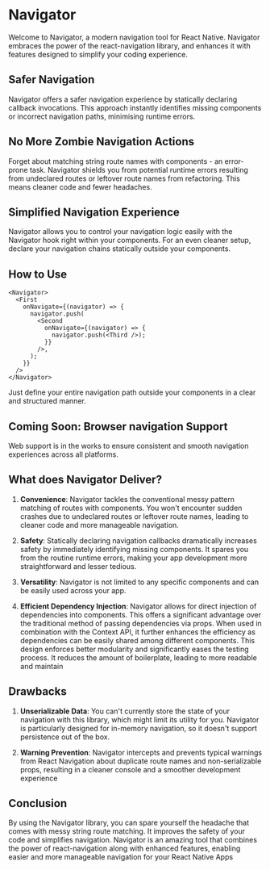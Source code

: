 # Navigator

Welcome to Navigator, a modern navigation tool for React Native. Navigator embraces the power of the react-navigation library, and enhances it with features designed to simplify your coding experience.

## Safer Navigation

Navigator offers a safer navigation experience by statically declaring callback invocations. This approach instantly identifies missing components or incorrect navigation paths, minimising runtime errors.

## No More Zombie Navigation Actions

Forget about matching string route names with components - an error-prone task. Navigator shields you from potential runtime errors resulting from undeclared routes or leftover route names from refactoring. This means cleaner code and fewer headaches.

## Simplified Navigation Experience

Navigator allows you to control your navigation logic easily with the Navigator hook right within your components. For an even cleaner setup, declare your navigation chains statically outside your components.

## How to Use

```tsx
<Navigator>
  <First
    onNavigate={(navigator) => {
      navigator.push(
        <Second
          onNavigate={(navigator) => {
            navigator.push(<Third />);
          }}
        />,
      );
    }}
  />
</Navigator>
```

Just define your entire navigation path outside your components in a clear and structured manner.

## Coming Soon: Browser navigation Support

Web support is in the works to ensure consistent and smooth navigation experiences across all platforms.

## What does Navigator Deliver?

1. **Convenience**: Navigator tackles the conventional messy pattern matching of routes with components. You won't encounter sudden crashes due to undeclared routes or leftover route names, leading to cleaner code and more manageable navigation.

2. **Safety**: Statically declaring navigation callbacks dramatically increases safety by immediately identifying missing components. It spares you from the routine runtime errors, making your app development more straightforward and lesser tedious.

3. **Versatility**: Navigator is not limited to any specific components and can be easily used across your app.

4. **Efficient Dependency Injection**: Navigator allows for direct injection of dependencies into components. This offers a significant advantage over the traditional method of passing dependencies via props. When used in combination with the Context API, it further enhances the efficiency as dependencies can be easily shared among different components. This design enforces better modularity and significantly eases the testing process. It reduces the amount of boilerplate, leading to more readable and maintain

## Drawbacks

1. **Unserializable Data**: You can't currently store the state of your navigation with this library, which might limit its utility for you. Navigator is particularly designed for in-memory navigation, so it doesn't support persistence out of the box.

2. **Warning Prevention**: Navigator intercepts and prevents typical warnings from React Navigation about duplicate route names and non-serializable props, resulting in a cleaner console and a smoother development experience

## Conclusion

By using the Navigator library, you can spare yourself the headache that comes with messy string route matching. It improves the safety of your code and simplifies navigation. Navigator is an amazing tool that combines the power of react-navigation along with enhanced features, enabling easier and more manageable navigation for your React Native Apps

